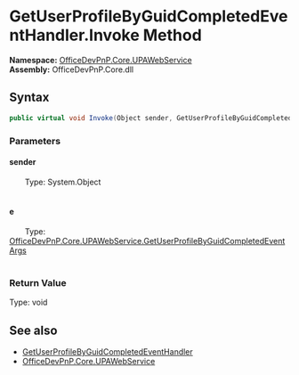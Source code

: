 # GetUserProfileByGuidCompletedEventHandler.Invoke Method  
  

**Namespace:** [OfficeDevPnP.Core.UPAWebService](OfficeDevPnP.Core.UPAWebService.md)  
**Assembly:** OfficeDevPnP.Core.dll  
## Syntax
```C#
public virtual void Invoke(Object sender, GetUserProfileByGuidCompletedEventArgs e)
```
### Parameters
#### sender  
&emsp;&emsp;Type: System.Object  
&emsp;&emsp;  

  

#### e  
&emsp;&emsp;Type: [OfficeDevPnP.Core.UPAWebService.GetUserProfileByGuidCompletedEventArgs](OfficeDevPnP.Core.UPAWebService.GetUserProfileByGuidCompletedEventArgs.md)  
&emsp;&emsp;  

  

### Return Value
Type: void  

## See also
- [GetUserProfileByGuidCompletedEventHandler](OfficeDevPnP.Core.UPAWebService.GetUserProfileByGuidCompletedEventHandler.md) 
- [OfficeDevPnP.Core.UPAWebService](OfficeDevPnP.Core.UPAWebService.md) 
